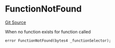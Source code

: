 # FunctionNotFound
[Git Source](https://github.com/thrackle-io/tron/blob/d4dc3a1319e6df3195618c1297a6c755d61cf319/src/client/token/handler/diamond/HandlerDiamond.sol)

When no function exists for function called


```solidity
error FunctionNotFound(bytes4 _functionSelector);
```

